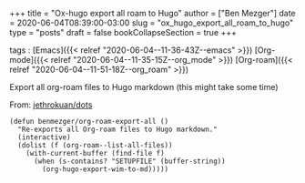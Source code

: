 +++
title = "Ox-hugo export all roam to Hugo"
author = ["Ben Mezger"]
date = 2020-06-04T08:39:00-03:00
slug = "ox_hugo_export_all_roam_to_hugo"
type = "posts"
draft = false
bookCollapseSection = true
+++

tags
: [Emacs]({{< relref "2020-06-04--11-36-43Z--emacs" >}}) [Org-mode]({{< relref "2020-06-04--11-35-15Z--org_mode" >}}) [Org-roam]({{< relref "2020-06-04--11-51-18Z--org_roam" >}})

Export all org-roam files to Hugo markdown (this might take some time)

From: [jethrokuan/dots](https://github.com/jethrokuan/dots/blob/0064ea2aab667f115a14ce48292731db46302c53/.doom.d/config.el#L488)

```emacs-lisp
(defun benmezger/org-roam-export-all ()
  "Re-exports all Org-roam files to Hugo markdown."
  (interactive)
  (dolist (f (org-roam--list-all-files))
    (with-current-buffer (find-file f)
      (when (s-contains? "SETUPFILE" (buffer-string))
        (org-hugo-export-wim-to-md)))))
```
